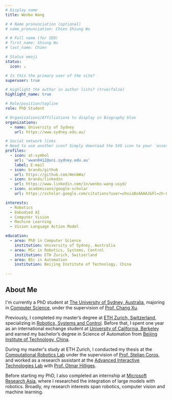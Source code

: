 ```yaml
---
# Display name
title: Wenbo Wang

# # Name pronunciation (optional)
# name_pronunciation: Chien Shiung Wu

# # Full name (for SEO)
# first_name: Shiung Wu
# last_name: Chien

# Status emoji
status:
  icon: ☕️

# Is this the primary user of the site?
superuser: true

# Highlight the author in author lists? (true/false)
highlight_name: true

# Role/position/tagline
role: PhD Student

# Organizations/Affiliations to display in Biography blox
organizations:
  - name: University of Sydney
    url: https://www.sydney.edu.au/

# Social network links
# Need to use another icon? Simply download the SVG icon to your `assets/media/icons/` folder.
profiles:
  - icon: at-symbol
    url: 'wwan0412@uni.sydney.edu.au'
    label: E-mail
  - icon: brands/github
    url: https://github.com/WenbWa/
  - icon: brands/linkedin
    url: https://www.linkedin.com/in/wenbo-wang-usyd/
  - icon: academicons/google-scholar
    url: https://scholar.google.com/citations?user=uhoiaBsAAAAJ&hl=zh-CN

interests:
  - Robotics
  - Embodied AI
  - Computer Vision
  - Machine Learning
  - Vision Language Action Model

education:
  - area: PhD in Computer Science
    institution: University of Sydney, Australia
  - area: MSc in Robotics, Systems, Control
    institution: ETH Zurich, Switzerland
  - area: BSc in Automation
    institution: Beijing Institute of Technology, China
    
---
```


## About Me

I'm currently a PhD student at [The University of Sydney, Australia](https://www.sydney.edu.au/), majoring in [Computer Science](https://www.sydney.edu.au/engineering/schools/school-computer-science.html), under the supervision of [Prof. Chang Xu](https://www.sydney.edu.au/engineering/about/our-people/academic-staff/c-xu.html). 

Previously, I completed my master’s degree at [ETH Zurich, Switzerland](https://ethz.ch/en.html), specializing in [Robotics, Systems and Control](https://ethz.ch/en/studies/master/degree-programmes/engineering-sciences/robotics-systems-and-control.html). Before that, I spent one year as an international exchange student at [University of California, Berkeley](https://www.berkeley.edu/) and earned my bachelor’s degree in Science of Automation from [Beijing Institute of Technology, China](https://english.bit.edu.cn/).

During my master's study at ETH Zurich, I conducted my thesis at the [Computational Robotics Lab](https://crl.ethz.ch/) under the supervision of [Prof. Stelian Coros](https://crl.ethz.ch/people/coros/index.html), and worked as a research assistant at the [Advanced Interactive Technologies Lab](https://ait.ethz.ch/) with [Prof. Otmar Hilliges](https://ait.ethz.ch/people/hilliges).

Before starting my PhD, I also completed an internship at [Microsoft Research Asia](https://www.microsoft.com/en-us/research/lab/microsoft-research-asia/?msockid=17a598ce889469f02b858d8889fa684e), where I researched the integration of large models with robotics. Broadly, my research interests span robotics, computer vision and machine learning.

<!-- {style="text-align: justify;"} -->

